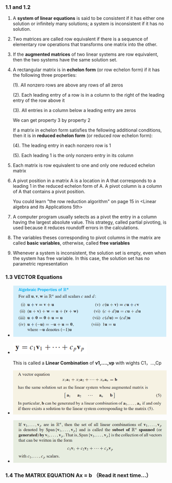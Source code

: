 ### 1.1 and 1.2

1. A **system of linear equations** is said to be consistent if it has either one solution or infinitely many solutions; a system is inconsistent if it has no solution.

2. Two matrices are called row equivalent if there is a sequence of elementary row operations that transforms one matrix into the other.

3. If the **augmented matrices** of two linear systems are row equivalent, then the two systems have the same solution set.

4. A rectangular matrix is in **echelon form** (or row echelon form) if it has the following three properties:

   (1). All nonzero rows are above any rows of all zeros

   (2). Each leading entry of a row is in a column to the right of the leading entry of the row above it

   (3). All entries in a column below a leading entry are zeros

   We can get property 3 by property 2

   If a matrix in echelon form satisfies the fellowing additional conditions, then it is in **reduced echelon form** (or reduced row echelon form):

   (4). The leading entry in each nonzero row is 1

   (5). Each leading 1 is the only nonzero entry in its column

5. Each matrix is row equivalent to  one and only one reduced echelon matrix

6. A pivot position in a matrix A is a location in A that corresponds to a leading 1 in the reduced echelon form of A. A pivot column is a column of A that contains a pivot position.


   You could learn "the row reduction algorithm" on page 15 in <Linear algebra and its Applications 5th>

   

7. A computer program usually selects as a pivot the entry in a column having the largest absolute value. This strategy, called partial pivoting, is used because it reduces roundoff errors in the calculations.
8. The variables theses corresponding to pivot columns in the matrix are called **basic variables**, otherwise, called **free variables**
9. Whenever a system is inconsistent, the solution set is empty, even when the system has free variable. In this case, the solution set has no parametric representation

### 1.3 VECTOR Equations

- ![](img/1.png)

- ![Linear Combination](img/2.png)

  This is called a **Linear Combination** of **v1,....,vp** with wights C1，...,Cp

- ![](img/3.png)

- ![](img\4.png)

### 1.4 The MATRIX EQUATION Ax = b （Read it next time...）

